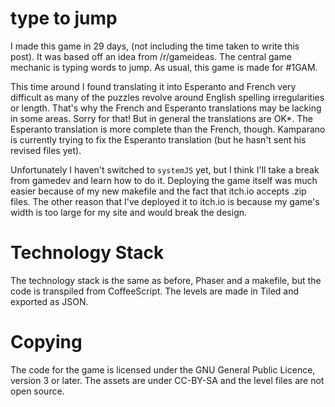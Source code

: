 # type to jump
I made this game in 29 days, (not including the time taken to write this post).
It was based off an idea from /r/gameideas. 
The central game mechanic is typing words to jump. 
As usual, this game is made for #1GAM.

This time around I found translating it into Esperanto and French very difficult as many of the puzzles revolve around English spelling irregularities or length. 
That's why the French and Esperanto translations may be lacking in some areas. 
Sorry for that! 
But in general the translations are OK*. 
The Esperanto translation is more complete than the French, though. 
Kamparano is currently trying to fix the Esperanto translation (but he hasn't sent his revised files yet).

Unfortunately I haven't switched to `systemJS` yet, but I think I'll take a break from gamedev and learn how to do it. 
Deploying the game itself was much easier because of my new makefile and the fact that itch.io accepts .zip files. 
The other reason that I've deployed it to itch.io is because my game's width is too large for my site and would break the design.

# Technology Stack
The technology stack is the same as before, Phaser and a makefile, but the code is transpiled from CoffeeScript.
The levels are made in Tiled and exported as JSON.
# Copying

The code for the game is licensed under the GNU General Public Licence, version 3 or later.
The assets are under CC-BY-SA and the level files are not open source.
